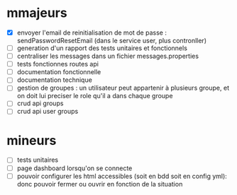 # mmajeurs

- [x] envoyer l'email de reinitialisation de mot de passe : sendPasswordResetEmail (dans le service user, plus contronller)
- [ ] generation d'un rapport des tests unitaires et fonctionnels
- [ ] centraliser les messages dans un fichier messages.properties
- [ ] tests fonctionnes routes api
- [ ] documentation fonctionnelle
- [ ] documentation technique
- [ ] gestion de groupes : un utilisateur peut appartenir à plusieurs groupe, et on doit lui preciser le role qu'il a dans chaque groupe
- [ ] crud api groups
- [ ] crud api user groups

# mineurs

- [ ] tests unitaires
- [ ] page dashboard lorsqu'on se connecte
- [ ] pouvoir configurer les html accessibles (soit en bdd soit en config yml): donc pouvoir fermer ou ouvrir en fonction de la situation
